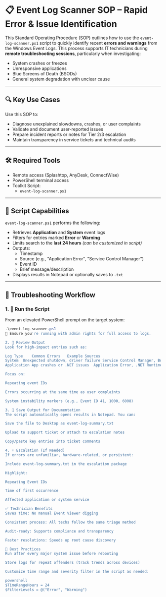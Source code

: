 # 📋 Event Log Scanner SOP – Rapid Error & Issue Identification

This Standard Operating Procedure (SOP) outlines how to use the `event-log-scanner.ps1` script to quickly identify recent **errors and warnings** from the Windows Event Logs. This process supports IT technicians during **remote troubleshooting sessions**, particularly when investigating:

- System crashes or freezes  
- Unresponsive applications  
- Blue Screens of Death (BSODs)  
- General system degradation with unclear cause

---

## 🔍 Key Use Cases

Use this SOP to:

- Diagnose unexplained slowdowns, crashes, or user complaints
- Validate and document user-reported issues
- Prepare incident reports or notes for Tier 2/3 escalation
- Maintain transparency in service tickets and technical audits

---

## 🛠️ Required Tools

- Remote access (Splashtop, AnyDesk, ConnectWise)
- PowerShell terminal access
- Toolkit Script:
  - `event-log-scanner.ps1`

---

## 🚦 Script Capabilities

`event-log-scanner.ps1` performs the following:

- Retrieves **Application** and **System** event logs
- Filters for entries marked **Error** or **Warning**
- Limits search to the **last 24 hours** *(can be customized in script)*
- Outputs:
  - Timestamp
  - Source (e.g., "Application Error", "Service Control Manager")
  - Event ID
  - Brief message/description
- Displays results in Notepad or optionally saves to `.txt`

---

## 🔄 Troubleshooting Workflow

### 1. 🚀 Run the Script

From an elevated PowerShell prompt on the target system:
```powershell
.\event-log-scanner.ps1
🔐 Ensure you're running with admin rights for full access to logs.

2. 🔎 Review Output
Look for high-impact entries such as:

Log Type	Common Errors	Example Sources
System	Unexpected shutdown, driver failure	Service Control Manager, BugCheck
Application	App crashes or .NET issues	Application Error, .NET Runtime

Focus on:

Repeating event IDs

Errors occurring at the same time as user complaints

System instability markers (e.g., Event ID 41, 1000, 6008)

3. 📂 Save Output for Documentation
The script automatically opens results in Notepad. You can:

Save the file to Desktop as event-log-summary.txt

Upload to support ticket or attach to escalation notes

Copy/paste key entries into ticket comments

4. ⬆️ Escalation (If Needed)
If errors are unfamiliar, hardware-related, or persistent:

Include event-log-summary.txt in the escalation package

Highlight:

Repeating Event IDs

Time of first occurrence

Affected application or system service

✅ Technician Benefits
Saves time: No manual Event Viewer digging

Consistent process: All techs follow the same triage method

Audit-ready: Supports compliance and transparency

Faster resolutions: Speeds up root cause discovery

📌 Best Practices
Run after every major system issue before rebooting

Store logs for repeat offenders (track trends across devices)

Customize time range and severity filter in the script as needed:

powershell
$TimeRangeHours = 24
$FilterLevels = @("Error", "Warning")
